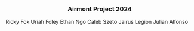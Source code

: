 <h3 align="center">Airmont Project 2024</h3>

Ricky Fok
Uriah Foley
Ethan Ngo
Caleb Szeto
Jairus Legion
Julian Alfonso